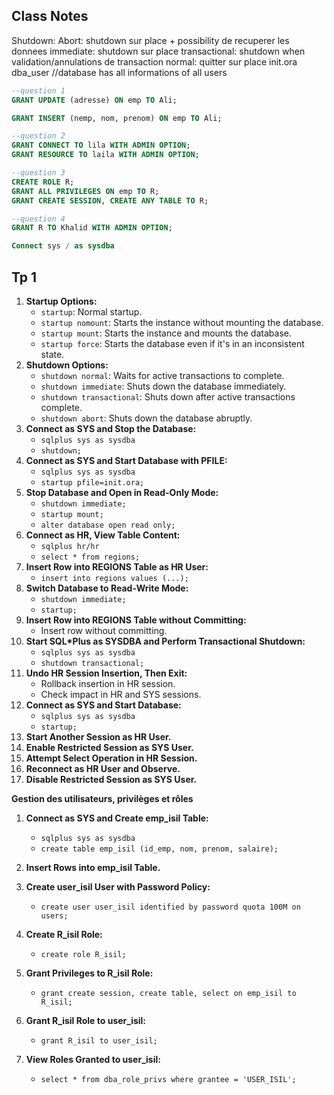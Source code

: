 ## Class Notes
Shutdown:
Abort: shutdown sur place + possibility de recuperer les donnees
immediate: shutdown sur place
transactional: shutdown when validation/annulations de transaction
normal: quitter sur place
init.ora
dba_user //database has all informations of all users
```sql
--question 1
GRANT UPDATE (adresse) ON emp TO Ali;

GRANT INSERT (nemp, nom, prenom) ON emp TO Ali;

--question 2
GRANT CONNECT TO lila WITH ADMIN OPTION;
GRANT RESOURCE TO laila WITH ADMIN OPTION;

--question 3 
CREATE ROLE R;
GRANT ALL PRIVILEGES ON emp TO R;
GRANT CREATE SESSION, CREATE ANY TABLE TO R;

--question 4
GRANT R TO Khalid WITH ADMIN OPTION;
```
```sql
Connect sys / as sysdba
```
## Tp 1
1. **Startup Options:**
    - `startup`: Normal startup.
    - `startup nomount`: Starts the instance without mounting the database.
    - `startup mount`: Starts the instance and mounts the database.
    - `startup force`: Starts the database even if it's in an inconsistent state.
2. **Shutdown Options:**
    - `shutdown normal`: Waits for active transactions to complete.
    - `shutdown immediate`: Shuts down the database immediately.
    - `shutdown transactional`: Shuts down after active transactions complete.
    - `shutdown abort`: Shuts down the database abruptly.
3. **Connect as SYS and Stop the Database:**
    - `sqlplus sys as sysdba`
    - `shutdown;`
4. **Connect as SYS and Start Database with PFILE:**
    - `sqlplus sys as sysdba`
    - `startup pfile=init.ora;`
5. **Stop Database and Open in Read-Only Mode:**
    - `shutdown immediate;`
    - `startup mount;`
    - `alter database open read only;`
6. **Connect as HR, View Table Content:**
    - `sqlplus hr/hr`
    - `select * from regions;`
7. **Insert Row into REGIONS Table as HR User:**
    - `insert into regions values (...);`
8. **Switch Database to Read-Write Mode:**
    - `shutdown immediate;`
    - `startup;`
9. **Insert Row into REGIONS Table without Committing:**
    - Insert row without committing.
10. **Start SQL*Plus as SYSDBA and Perform Transactional Shutdown:**
    - `sqlplus sys as sysdba`
    - `shutdown transactional;`
11. **Undo HR Session Insertion, Then Exit:**
    - Rollback insertion in HR session.
    - Check impact in HR and SYS sessions.
12. **Connect as SYS and Start Database:**
    - `sqlplus sys as sysdba`
    - `startup;`
13. **Start Another Session as HR User.**
14. **Enable Restricted Session as SYS User.**
15. **Attempt Select Operation in HR Session.**
16. **Reconnect as HR User and Observe.**
17. **Disable Restricted Session as SYS User.**

**Gestion des utilisateurs, privilèges et rôles**

1. **Connect as SYS and Create emp_isil Table:**
    
    - `sqlplus sys as sysdba`
    - `create table emp_isil (id_emp, nom, prenom, salaire);`
2. **Insert Rows into emp_isil Table.**
    
3. **Create user_isil User with Password Policy:**
    
    - `create user user_isil identified by password quota 100M on users;`
4. **Create R_isil Role:**
    
    - `create role R_isil;`
5. **Grant Privileges to R_isil Role:**
    
    - `grant create session, create table, select on emp_isil to R_isil;`
6. **Grant R_isil Role to user_isil:**
    
    - `grant R_isil to user_isil;`
7. **View Roles Granted to user_isil:**
    
    - `select * from dba_role_privs where grantee = 'USER_ISIL';`